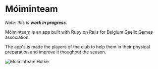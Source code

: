 # Móiminteam

*Note: this is **work in progress**.*

Móiminteam is an app built with Ruby on Rails for Belgium Gaelic Games association.

The app's is made the players of the club to help them in their physical preparation and improve it thoughout the season.

![Móiminteam Home]('./app/assets/images/moiminteam-home.png', "Móiminteam Homepage")
